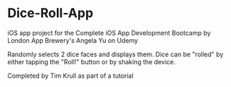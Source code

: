 # Dice-Roll-App
iOS app project for the Complete iOS App Development Bootcamp by London App Brewery's Angela Yu on Udemy

Randomly selects 2 dice faces and displays them. Dice can be "rolled" by either tapping the "Roll!" button or by shaking the device.

Completed by Tim Krull as part of a tutorial
